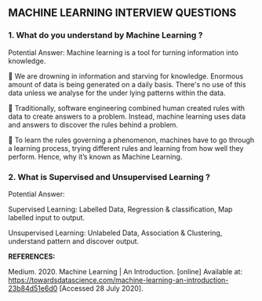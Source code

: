 **<h2>MACHINE LEARNING INTERVIEW QUESTIONS</h2>**

<h3>1. What do you understand by Machine Learning ?</h3>

Potential Answer: Machine learning is a tool for turning information into knowledge. 
  
   We are drowning in information and starving for knowledge. Enormous amount of data is being generated on a daily basis. There's no use of this data unless we analyse for the under lying patterns within the data.
  
   Traditionally, software engineering combined human created rules with data to create answers to a problem. Instead, machine learning uses data and answers to discover the rules behind a problem.
  
   To learn the rules governing a phenomenon, machines have to go through a learning process, trying different rules and learning from how well they perform. Hence, why it’s known as Machine Learning.
  
  
<h3>2. What is Supervised and Unsupervised Learning ?</h3>

Potential Answer:  

Supervised Learning: Labelled Data, Regression & classification, Map labelled input to output.

Unsupervised Learning: Unlabeled Data, Association & Clustering, understand pattern and discover output.
  
**REFERENCES:**

Medium. 2020. Machine Learning | An Introduction. [online] Available at: <https://towardsdatascience.com/machine-learning-an-introduction-23b84d51e6d0> [Accessed 28 July 2020].
